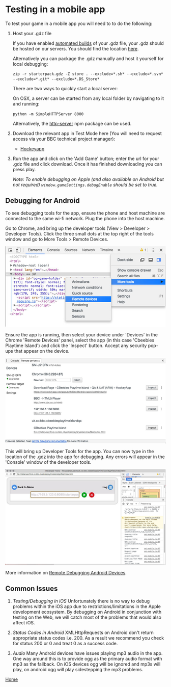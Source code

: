 # Testing in a mobile app

To test your game in a mobile app you will need to to do the following:

1. Host your .gdz file

   If you have enabled [automated builds](build-pipeline.md#building-for-apps)
   of your .gdz file, your .gdz should be hosted on our servers. You should find
   the location [here](../README.md#important-links).

   Alternatively you can package the .gdz manually and host it yourself for local debugging:

   ````
   zip -r starterpack.gdz -Z store . --exclude=*.sh* --exclude=*.svn* --exclude=*.git* --exclude=*.DS_Store*
   ````

   There are two ways to quickly start a local server:

   On OSX, a server can be started from any local folder by navigating to it and running:

   `python -m SimpleHTTPServer 8000`

   Alternatively, the [http-server](https://www.npmjs.com/package/http-server) npm package can be used.


2. Download the relevant app in Test Mode here (You will need to request access via
   your BBC technical project manager):

   * [Hockeyapp](https://rink.hockeyapp.net/manage/dashboard)

3. Run the app and click on the 'Add Game' button; enter the url for your .gdz file
and click download. Once it has finished downloading you can press play.

   _Note: To enable debugging on Apple (and also available on Android but not
   required) `window.gameSettings.debugEnable` should be set to true._

## Debugging for Android

To see debugging tools for the app, ensure the phone and host machine are connected
to the same wi-fi network. Plug the phone into the host machine.

Go to Chrome, and bring up the developer tools (View > Developer > Developer Tools).
Click the three small dots at the top right of the tools window and go to More Tools >
Remote Devices.

![Remote Devices](images/remote-devices.jpg)

Ensure the app is running, then select your device under 'Devices' in the Chrome
'Remote Devices' panel, select the app (in this case 'Cbeebies Playtime Island')
and click the 'Inspect' button. Accept any security pop-ups that appear on the device.

![Devices](images/devices.jpg)

This will bring up Developer Tools for the app. You can now type in the location of the
.gdz into the app for debugging. Any errors will appear in the 'Console' window of
the developer tools.

![App Developer Tools](images/app-developer-tools.jpg)

More information on [Remote Debugging Android Devices](https://developers.google.com/web/tools/chrome-devtools/remote-debugging/).


## Common Issues

1. *Testing/Debugging in iOS*
Unfortunately there is no way to debug problems within the iOS app due to
restrictions/limitations in the Apple development ecosystem. By debugging on
Android in conjunction with testing on the Web, we will catch most of the problems
that would also affect iOS.

2. *Status Codes in Android*
XMLHttpRequests on Android don't return appropriate status codes i.e. 200. As a
result we recommend you check for status 200 or 0 and treat 0 as a success code.

3. *Audio*
Many Android devices have issues playing mp3 audio in the app. One way around
this is to provide ogg as the primary audio format with mp3 as the fallback.
On iOS devices ogg will be ignored and mp3s will play, on android ogg will
play sidestepping the mp3 problems.


[Home](../README.md)
